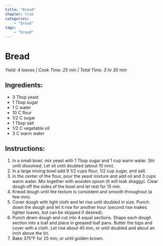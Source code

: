 ```yaml
---
title: "Bread"
chapter: true
categories: 
    - "bread"
tags:
    - "bread"
---
```


# Bread 
*Yield: 4 loaves | Cook Time: 25 min | Total Time: 3 hr 30 min*

## Ingredients:
- 3 Tbsp yeast
- 1 Tbsp sugar
- 1 C water
- 10 C flour
- 1/2 C sugar
- 1 Tbsp salt
- 1/2 C vegetable oil
- 3 C warm water

## Instructions:
1. In a small bowl, mix yeast with 1 Tbsp sugar and 1 cup warm water. Stir until dissolved. Let sit
until doubled (about 10 min).
2. In a large mixing bowl add 9 1/2 cups flour, 1/2 cup sugar, and salt.
3. In the center of the flour, pour the yeast mixture and add oil and 3 cups warm water. Mix together
with wooden spoon (it will look shaggy). Clear dough off the sides of the bowl and let rest for 15
min.
4. Knead dough until the texture is consistent and smooth throughout (a few min).
5. Cover dough with light cloth and let rise until doubled in size. Punch down the dough and let it
rise for another hour (second rise makes lighter loaves, but can be skipped if desired).
6. Punch down dough and cut into 4 equal sections. Shape each dough section into a loaf and place
in greased loaf pans. Butter the tops and cover with a cloth. Let rise about 45 min, or until
doubled and about an inch above the tin.
7. Bake 375°F for 25 min, or until golden brown.
